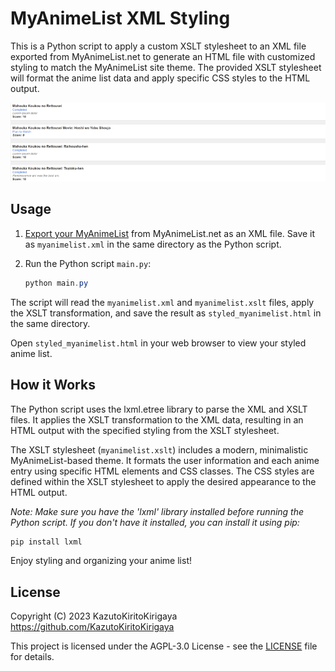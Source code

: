 # MyAnimeList XML Styling

This is a Python script to apply a custom XSLT stylesheet to an XML file exported from MyAnimeList.net to generate an HTML file with customized styling to match the MyAnimeList site theme. The provided XSLT stylesheet will format the anime list data and apply specific CSS styles to the HTML output.

![MyAnimeList styled output](./assets/output.png)

## Usage

1. [Export your MyAnimeList](http://myanimelist.net/panel.php?go=export) from MyAnimeList.net as an XML file. Save it as `myanimelist.xml` in the same directory as the Python script.

2. Run the Python script `main.py`:

    ```powershell
    python main.py
    ```

The script will read the `myanimelist.xml` and `myanimelist.xslt` files, apply the XSLT transformation, and save the result as `styled_myanimelist.html` in the same directory.

Open `styled_myanimelist.html` in your web browser to view your styled anime list.

## How it Works

The Python script uses the lxml.etree library to parse the XML and XSLT files. It applies the XSLT transformation to the XML data, resulting in an HTML output with the specified styling from the XSLT stylesheet.

The XSLT stylesheet (`myanimelist.xslt`) includes a modern, minimalistic MyAnimeList-based theme. It formats the user information and each anime entry using specific HTML elements and CSS classes. The CSS styles are defined within the XSLT stylesheet to apply the desired appearance to the HTML output.

_Note: Make sure you have the 'lxml' library installed before running the Python script. If you don't have it installed, you can install it using pip:_

```bash
pip install lxml
```

Enjoy styling and organizing your anime list!

## License

Copyright (C) 2023 KazutoKiritoKirigaya <https://github.com/KazutoKiritoKirigaya>

This project is licensed under the AGPL-3.0 License - see the [LICENSE](https://github.com/KazutoKiritoKirigaya/styling-myanimelist-exports/blob/master/LICENSE) file for details.
